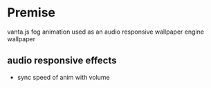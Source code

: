 # Premise

vanta.js fog animation used as an audio responsive wallpaper engine wallpaper

## audio responsive effects

- sync speed of anim with volume